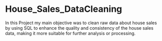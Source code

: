 # House_Sales_DataCleaning
In this Project my main objective was to clean raw data about house sales by using SQL to enhance the quality and consistency of the house sales data, making it more suitable for further analysis or processing.
